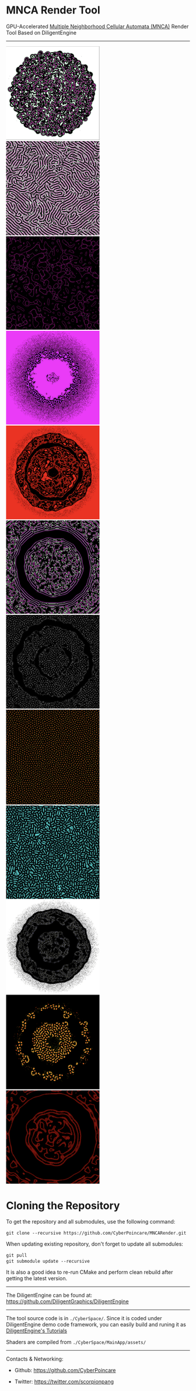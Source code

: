 # MNCA Render Tool
GPU-Accelerated [Multiple Neighborhood Cellular Automata (MNCA)](https://slackermanz.com/understanding-multiple-neighborhood-cellular-automata) Render Tool Based on DiligentEngine

---
<img src="Screens/001.png" alt="screen" width="256"/>
<img src="Screens/002.png" alt="screen" width="256"/>
<img src="Screens/003.png" alt="screen" width="256"/>
<img src="Screens/004.png" alt="screen" width="256"/>
<img src="Screens/005.png" alt="screen" width="256"/>
<img src="Screens/006.png" alt="screen" width="256"/>
<img src="Screens/007.png" alt="screen" width="256"/>
<img src="Screens/008.png" alt="screen" width="256"/>
<img src="Screens/009.png" alt="screen" width="256"/>
<img src="Screens/010.png" alt="screen" width="256"/>
<img src="Screens/011.png" alt="screen" width="256"/>
<img src="Screens/012.png" alt="screen" width="256"/>

# Cloning the Repository

To get the repository and all submodules, use the following command:

```
git clone --recursive https://github.com/CyberPoincare/MNCARender.git
```

When updating existing repository, don't forget to update all submodules:

```
git pull
git submodule update --recursive
```

It is also a good idea to re-run CMake and perform clean rebuild after getting the latest version.

---

The DiligentEngine can be found at: https://github.com/DiligentGraphics/DiligentEngine

---

The tool source code is in `./CyberSpace/`. Since it is coded under DiligentEngine demo code framework, you can easily build and runing it as [DiligentEngine's Tutorials](https://github.com/DiligentGraphics/DiligentEngine#tutorials)
 
Shaders are compiled from `./CyberSpace/MainApp/assets/`

---

Contacts & Networking:

 - Github: https://github.com/CyberPoincare

 - Twitter: https://twitter.com/scorpionpang


